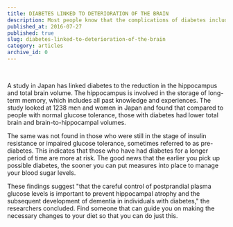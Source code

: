 ```yaml
---
title: DIABETES LINKED TO DETERIORATION OF THE BRAIN
description: Most people know that the complications of diabetes include worsening vision, nerve damage and kidney disease but now we can probably add brain atrophy to that list. Atrophy means the wasting away or decrease in size of a tissue, in this case the brain. This ultimately will mean the development of a neurological conditions such as Alzheimer’s or dementia.  Yet another reason for diabetics or those at risk of diabetes to manage their blood sugars levels!
published_at: 2016-07-27
published: true
slug: diabetes-linked-to-deterioration-of-the-brain
category: articles
archive_id: 0
---
```


<div><p>&nbsp; &nbsp; &nbsp; &nbsp; &nbsp; &nbsp; &nbsp; &nbsp; &nbsp; &nbsp; &nbsp; &nbsp; &nbsp; &nbsp; &nbsp; &nbsp; &nbsp; &nbsp; &nbsp; &nbsp; &nbsp; &nbsp; &nbsp; &nbsp; &nbsp;&nbsp;<img src="/assets/media/24/conversions/web.jpg" alt="" /></p>
<p>A study in Japan has linked diabetes to the reduction in the hippocampus and total brain volume. The hippocampus is involved in the storage of long-term memory, which includes all past knowledge and experiences. The study looked at 1238 men and women in Japan and found that compared to people with normal glucose tolerance, those with diabetes had lower total brain and brain-to-hippocampal volumes.</p>
<p>The same was not found in those who were still in the stage of insulin resistance or impaired glucose tolerance, sometimes referred to as pre-diabetes. This indicates that those who have had diabetes for a longer period of time are more at risk. The good news that the earlier you pick up possible diabetes, the sooner you can put measures into place to manage your blood sugar levels.</p>
<p>These findings suggest "that the careful control of postprandial plasma glucose levels is important to prevent hippocampal atrophy and the subsequent development of dementia in individuals with diabetes," the researchers concluded. Find someone that can guide you on making the necessary changes to your diet so that you can do just this.</p></div>

